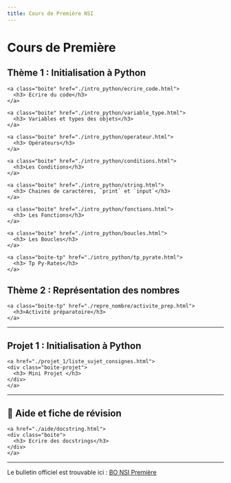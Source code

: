 ```yaml
---
title: Cours de Première NSI
---
```


# Cours de Première


<link rel="stylesheet" href="../assets/style.css" />


## Thème 1 : Initialisation à Python

<div class="cours-section">
  <div class="boites-lecons">

    <a class="boite" href="./intro_python/ecrire_code.html">
      <h3> Ecrire du code</h3>
    </a>

    <a class="boite" href="./intro_python/variable_type.html">
      <h3> Variables et types des objets</h3>
    </a>

    <a class="boite" href="./intro_python/operateur.html">
      <h3> Opérateurs</h3>
    </a>

    <a class="boite" href="./intro_python/conditions.html">
      <h3>Les Conditions</h3>
    </a>

    <a class="boite" href="./intro_python/string.html">
      <h3> Chaines de caractères, `print` et `input`</h3>
    </a>
    
    <a class="boite" href="./intro_python/fonctions.html">
      <h3> Les Fonctions</h3>
    </a>

    <a class="boite" href="./intro_python/boucles.html">
      <h3> Les Boucles</h3>
    </a>

    <a class="boite-tp" href="./intro_python/tp_pyrate.html">
      <h3> Tp Py-Rates</h3>
    </a>

  </div>
</div>


## Thème 2 : Représentation des nombres

<div class="cours-section">
  <div class="boites-lecons">

    <a class="boite-tp" href="./repre_nombre/activite_prep.html">
      <h3>Activité préparatoire</h3>
    </a>

  </div>
</div>


<!-- 




## Thème 7 : Encodage des caractères

<div class="cours-section">
  <div class="boites-lecons">

    <div class="boite">
      <h3>🚧 <a href="../travaux_exemples/en_travaux.html">Test</a></h3>
      <p>...</p>
    </div>

    <div class="boite">
      <h3>🚧 <a href="../travaux_exemples/en_travaux.html">Test</a></h3>
      <p>...</p>
    </div>

  </div>
</div>

## Thème 8 : Les listes

<div class="cours-section">
  <div class="boites-lecons">

    <div class="boite">
      <h3>🚧 <a href="../travaux_exemples/en_travaux.html">Test</a></h3>
      <p>...</p>
    </div>

    <div class="boite">
      <h3>🚧 <a href="../travaux_exemples/en_travaux.html">Test</a></h3>
      <p>...</p>
    </div>

  </div>
</div>

## Thème 9 : Les tuples

<div class="cours-section">
  <div class="boites-lecons">

    <div class="boite">
      <h3>🚧 <a href="../travaux_exemples/en_travaux.html">Test</a></h3>
      <p>...</p>
    </div>

    <div class="boite">
      <h3>🚧 <a href="../travaux_exemples/en_travaux.html">Test</a></h3>
      <p>...</p>
    </div>

  </div>
</div>

## Thème 10 : Les dictionnaires

<div class="cours-section">
  <div class="boites-lecons">

    <div class="boite">
      <h3>🚧 <a href="../travaux_exemples/en_travaux.html">Test</a></h3>
      <p>...</p>
    </div>

    <div class="boite">
      <h3>🚧 <a href="../travaux_exemples/en_travaux.html">Test</a></h3>
      <p>...</p>
    </div>

  </div>
</div>

## Thème 11 : Architecture d'un ordinateur

<div class="cours-section">
  <div class="boites-lecons">

    <div class="boite">
      <h3>🚧 <a href="../travaux_exemples/en_travaux.html">Test</a></h3>
      <p>...</p>
    </div>

    <div class="boite">
      <h3>🚧 <a href="../travaux_exemples/en_travaux.html">Test</a></h3>
      <p>...</p>
    </div>

  </div>
</div>

## Thème 12 : Données en table

<div class="cours-section">
  <div class="boites-lecons">

    <div class="boite">
      <h3>🚧 <a href="../travaux_exemples/en_travaux.html">Test</a></h3>
      <p>...</p>
    </div>

    <div class="boite">
      <h3>🚧 <a href="../travaux_exemples/en_travaux.html">Test</a></h3>
      <p>...</p>
    </div>

  </div>
</div>

## Thème 13 : Compléxité et correction d'un algorithme

<div class="cours-section">
  <div class="boites-lecons">

    <div class="boite">
      <h3>🚧 <a href="../travaux_exemples/en_travaux.html">Test</a></h3>
      <p>...</p>
    </div>

    <div class="boite">
      <h3>🚧 <a href="../travaux_exemples/en_travaux.html">Test</a></h3>
      <p>...</p>
    </div>

  </div>
</div>

## Thème 14 : Les réseaux

<div class="cours-section">
  <div class="boites-lecons">

    <div class="boite">
      <h3>🚧 <a href="../travaux_exemples/en_travaux.html">Test</a></h3>
      <p>...</p>
    </div>

    <div class="boite">
      <h3>🚧 <a href="../travaux_exemples/en_travaux.html">Test</a></h3>
      <p>...</p>
    </div>

  </div>
</div>

## Thème 15 : Le Web
<div class="cours-section">
  <div class="boites-lecons">

    <div class="boite">
      <h3>🚧 <a href="../travaux_exemples/en_travaux.html">Test</a></h3>
      <p>...</p>
    </div>

    <div class="boite">
      <h3>🚧 <a href="../travaux_exemples/en_travaux.html">Test</a></h3>
      <p>...</p>
    </div>

  </div>
</div>

## Thème 16 : Algorithmes gloutons

<div class="cours-section">
  <div class="boites-lecons">

    <div class="boite">
      <h3>🚧 <a href="../travaux_exemples/en_travaux.html">Test</a></h3>
      <p>...</p>
    </div>

    <div class="boite">
      <h3>🚧 <a href="../travaux_exemples/en_travaux.html">Test</a></h3>
      <p>...</p>
    </div>

  </div>
</div>
-->

---

## Projet 1 : Initialisation à Python

<div class="cours-section">
  <div class="boites-lecons">

    <a href="./projet_1/liste_sujet_consignes.html">
    <div class="boite-projet">
      <h3> Mini Projet </h3>
    </div>
    </a>

  </div>
</div>

---

## 📖 Aide et fiche de révision

<div class="cours-section">
  <div class="boites-lecons">

    <a href="./aide/docstring.html">
    <div class="boite">
      <h3> Ecrire des docstrings</h3>
    </div>
    </a>

  </div>
</div>


---

Le bulletin officiel est trouvable ici : [BO NSI Première](BO_PREM.pdf)

